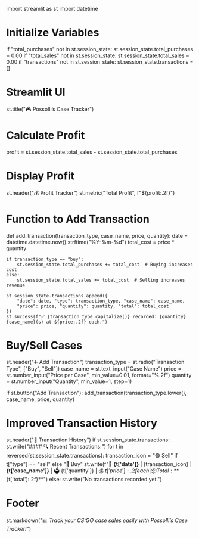 import streamlit as st
import datetime

# Initialize Variables
if "total_purchases" not in st.session_state:
    st.session_state.total_purchases = 0.00
if "total_sales" not in st.session_state:
    st.session_state.total_sales = 0.00
if "transactions" not in st.session_state:
    st.session_state.transactions = []

# Streamlit UI
st.title("🎮 Possolli’s Case Tracker")

# Calculate Profit
profit = st.session_state.total_sales - st.session_state.total_purchases

# Display Profit
st.header("💰 Profit Tracker")
st.metric("Total Profit", f"${profit:.2f}")

# Function to Add Transaction
def add_transaction(transaction_type, case_name, price, quantity):
    date = datetime.datetime.now().strftime("%Y-%m-%d")
    total_cost = price * quantity

    if transaction_type == "buy":
        st.session_state.total_purchases += total_cost  # Buying increases cost
    else:
        st.session_state.total_sales += total_cost  # Selling increases revenue

    st.session_state.transactions.append({
        "date": date, "type": transaction_type, "case_name": case_name,
        "price": price, "quantity": quantity, "total": total_cost
    })
    st.success(f"✅ {transaction_type.capitalize()} recorded: {quantity} {case_name}(s) at ${price:.2f} each.")

# Buy/Sell Cases
st.header("➕ Add Transaction")
transaction_type = st.radio("Transaction Type", ["Buy", "Sell"])
case_name = st.text_input("Case Name")
price = st.number_input("Price per Case", min_value=0.01, format="%.2f")
quantity = st.number_input("Quantity", min_value=1, step=1)

if st.button("Add Transaction"):
    add_transaction(transaction_type.lower(), case_name, price, quantity)

# Improved Transaction History
st.header("📜 Transaction History")
if st.session_state.transactions:
    st.write("#### 🔍 Recent Transactions:")
    for t in reversed(st.session_state.transactions):
        transaction_icon = "🟢 Sell" if t["type"] == "sell" else "🔴 Buy"
        st.write(f"📅 **{t['date']}** | {transaction_icon} | **{t['case_name']}** | 🗳 {t['quantity']} | 💰 ${t['price']:.2f} each | 📦 Total: **${t['total']:.2f}**")
else:
    st.write("No transactions recorded yet.")

# Footer
st.markdown("📊 *Track your CS:GO case sales easily with Possolli’s Case Tracker!*")